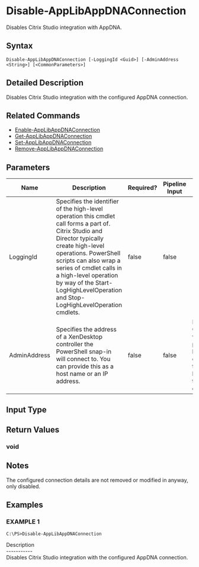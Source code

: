 ﻿# Disable-AppLibAppDNAConnection

   Disables Citrix Studio integration with AppDNA.

## Syntax
```
Disable-AppLibAppDNAConnection [-LoggingId <Guid>] [-AdminAddress <String>] [<CommonParameters>]
```

## Detailed Description
   Disables Citrix Studio integration with the configured AppDNA connection.

## Related Commands
  * [Enable-AppLibAppDNAConnection](Enable-AppLibAppDNAConnection.html)
  * [Get-AppLibAppDNAConnection](Get-AppLibAppDNAConnection.html)
  * [Set-AppLibAppDNAConnection](Set-AppLibAppDNAConnection.html)
  * [Remove-AppLibAppDNAConnection](Remove-AppLibAppDNAConnection.html)
## Parameters

| Name   | Description | Required? | Pipeline Input | Default Value |
| --- | --- | --- | --- | --- |
| LoggingId | Specifies the identifier of the high-level operation this cmdlet call forms a part of. Citrix Studio and Director typically create high-level operations. PowerShell scripts can also wrap a series of cmdlet calls in a high-level operation by way of the Start-LogHighLevelOperation and Stop-LogHighLevelOperation cmdlets. | false | false |  |
| AdminAddress | Specifies the address of a XenDesktop controller the PowerShell snap-in will connect to. You can provide this as a host name or an IP address. | false | false | Localhost. Once a value is provided by any cmdlet, this value becomes the default. |

## Input Type
### 
   
## Return Values
### void
   ## Notes
   The configured connection details are not removed or modified in anyway, only disabled.
## Examples

### EXAMPLE 1
```
C:\PS>Disable-AppLibAppDNAConnection
```
   Description<br>-----------<br>Disables Citrix Studio integration with the configured AppDNA connection.
